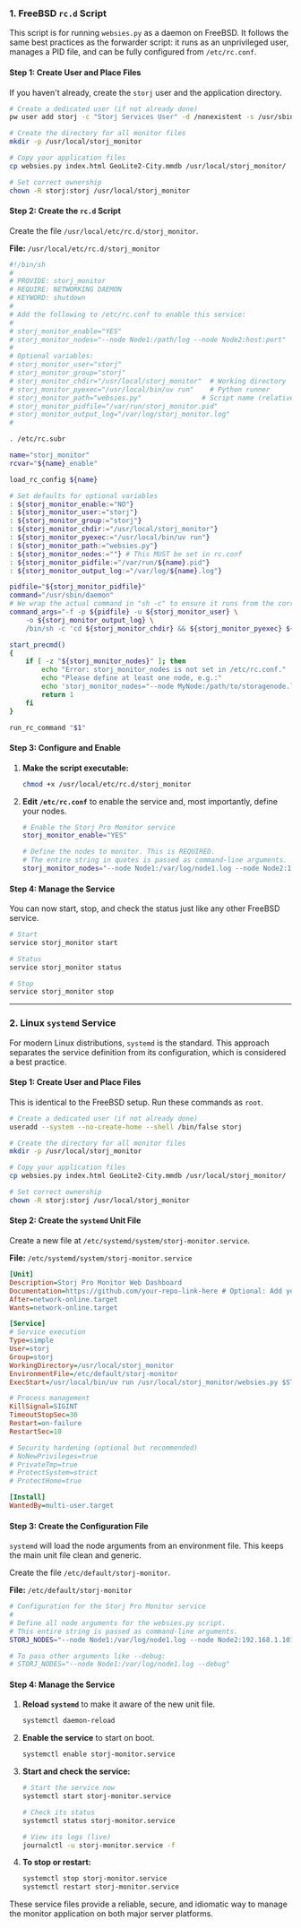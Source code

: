 ### 1. FreeBSD `rc.d` Script

This script is for running `websies.py` as a daemon on FreeBSD. It follows the same best practices as the forwarder script: it runs as an unprivileged user, manages a PID file, and can be fully configured from `/etc/rc.conf`.

#### Step 1: Create User and Place Files

If you haven't already, create the `storj` user and the application directory.

```bash
# Create a dedicated user (if not already done)
pw user add storj -c "Storj Services User" -d /nonexistent -s /usr/sbin/nologin

# Create the directory for all monitor files
mkdir -p /usr/local/storj_monitor

# Copy your application files
cp websies.py index.html GeoLite2-City.mmdb /usr/local/storj_monitor/

# Set correct ownership
chown -R storj:storj /usr/local/storj_monitor
```

#### Step 2: Create the `rc.d` Script

Create the file `/usr/local/etc/rc.d/storj_monitor`.

**File:** `/usr/local/etc/rc.d/storj_monitor`
```sh
#!/bin/sh
#
# PROVIDE: storj_monitor
# REQUIRE: NETWORKING DAEMON
# KEYWORD: shutdown
#
# Add the following to /etc/rc.conf to enable this service:
#
# storj_monitor_enable="YES"
# storj_monitor_nodes="--node Node1:/path/log --node Node2:host:port"
#
# Optional variables:
# storj_monitor_user="storj"
# storj_monitor_group="storj"
# storj_monitor_chdir="/usr/local/storj_monitor"  # Working directory
# storj_monitor_pyexec="/usr/local/bin/uv run"    # Python runner
# storj_monitor_path="websies.py"               # Script name (relative to chdir)
# storj_monitor_pidfile="/var/run/storj_monitor.pid"
# storj_monitor_output_log="/var/log/storj_monitor.log"
#

. /etc/rc.subr

name="storj_monitor"
rcvar="${name}_enable"

load_rc_config ${name}

# Set defaults for optional variables
: ${storj_monitor_enable:="NO"}
: ${storj_monitor_user:="storj"}
: ${storj_monitor_group:="storj"}
: ${storj_monitor_chdir:="/usr/local/storj_monitor"}
: ${storj_monitor_pyexec:="/usr/local/bin/uv run"}
: ${storj_monitor_path:="websies.py"}
: ${storj_monitor_nodes:=""} # This MUST be set in rc.conf
: ${storj_monitor_pidfile:="/var/run/${name}.pid"}
: ${storj_monitor_output_log:="/var/log/${name}.log"}

pidfile="${storj_monitor_pidfile}"
command="/usr/sbin/daemon"
# We wrap the actual command in "sh -c" to ensure it runs from the correct directory.
command_args="-f -p ${pidfile} -u ${storj_monitor_user} \
    -o ${storj_monitor_output_log} \
    /bin/sh -c 'cd ${storj_monitor_chdir} && ${storj_monitor_pyexec} ${storj_monitor_path} ${storj_monitor_nodes}'"

start_precmd()
{
    if [ -z "${storj_monitor_nodes}" ]; then
        echo "Error: storj_monitor_nodes is not set in /etc/rc.conf."
        echo "Please define at least one node, e.g.:"
        echo 'storj_monitor_nodes="--node MyNode:/path/to/storagenode.log"'
        return 1
    fi
}

run_rc_command "$1"
```

#### Step 3: Configure and Enable

1.  **Make the script executable:**
    ```bash
    chmod +x /usr/local/etc/rc.d/storj_monitor
    ```

2.  **Edit `/etc/rc.conf`** to enable the service and, most importantly, define your nodes.
    ```sh
    # Enable the Storj Pro Monitor service
    storj_monitor_enable="YES"

    # Define the nodes to monitor. This is REQUIRED.
    # The entire string in quotes is passed as command-line arguments.
    storj_monitor_nodes="--node Node1:/var/log/node1.log --node Node2:192.168.1.101:9999"
    ```

#### Step 4: Manage the Service

You can now start, stop, and check the status just like any other FreeBSD service.
```bash
# Start
service storj_monitor start

# Status
service storj_monitor status

# Stop
service storj_monitor stop
```

---

### 2. Linux `systemd` Service

For modern Linux distributions, `systemd` is the standard. This approach separates the service definition from its configuration, which is considered a best practice.

#### Step 1: Create User and Place Files

This is identical to the FreeBSD setup. Run these commands as `root`.

```bash
# Create a dedicated user (if not already done)
useradd --system --no-create-home --shell /bin/false storj

# Create the directory for all monitor files
mkdir -p /usr/local/storj_monitor

# Copy your application files
cp websies.py index.html GeoLite2-City.mmdb /usr/local/storj_monitor/

# Set correct ownership
chown -R storj:storj /usr/local/storj_monitor
```

#### Step 2: Create the `systemd` Unit File

Create a new file at `/etc/systemd/system/storj-monitor.service`.

**File:** `/etc/systemd/system/storj-monitor.service`
```ini
[Unit]
Description=Storj Pro Monitor Web Dashboard
Documentation=https://github.com/your-repo-link-here # Optional: Add your repo link
After=network-online.target
Wants=network-online.target

[Service]
# Service execution
Type=simple
User=storj
Group=storj
WorkingDirectory=/usr/local/storj_monitor
EnvironmentFile=/etc/default/storj-monitor
ExecStart=/usr/local/bin/uv run /usr/local/storj_monitor/websies.py $STORJ_NODES

# Process management
KillSignal=SIGINT
TimeoutStopSec=30
Restart=on-failure
RestartSec=10

# Security hardening (optional but recommended)
# NoNewPrivileges=true
# PrivateTmp=true
# ProtectSystem=strict
# ProtectHome=true

[Install]
WantedBy=multi-user.target
```

#### Step 3: Create the Configuration File

`systemd` will load the node arguments from an environment file. This keeps the main unit file clean and generic.

Create the file `/etc/default/storj-monitor`.

**File:** `/etc/default/storj-monitor`
```sh
# Configuration for the Storj Pro Monitor service
#
# Define all node arguments for the websies.py script.
# This entire string is passed as command-line arguments.
STORJ_NODES="--node Node1:/var/log/node1.log --node Node2:192.168.1.101:9999"

# To pass other arguments like --debug:
# STORJ_NODES="--node Node1:/var/log/node1.log --debug"
```

#### Step 4: Manage the Service

1.  **Reload `systemd`** to make it aware of the new unit file.
    ```bash
    systemctl daemon-reload
    ```

2.  **Enable the service** to start on boot.
    ```bash
    systemctl enable storj-monitor.service
    ```

3.  **Start and check the service:**
    ```bash
    # Start the service now
    systemctl start storj-monitor.service

    # Check its status
    systemctl status storj-monitor.service

    # View its logs (live)
    journalctl -u storj-monitor.service -f
    ```

4.  **To stop or restart:**
    ```bash
    systemctl stop storj-monitor.service
    systemctl restart storj-monitor.service
    ```

These service files provide a reliable, secure, and idiomatic way to manage the monitor application on both major server platforms.
